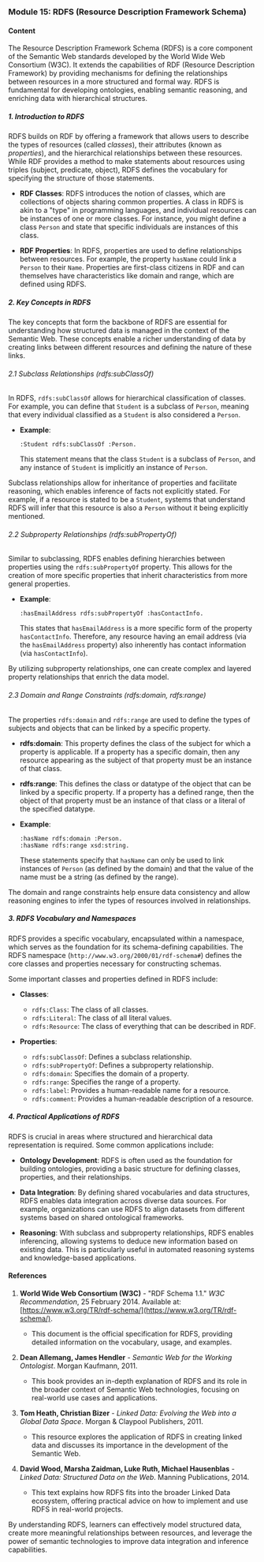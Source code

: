 ### Module 15: RDFS (Resource Description Framework Schema)

#### Content

The Resource Description Framework Schema (RDFS) is a core component of the Semantic Web standards developed by the World Wide Web Consortium (W3C). It extends the capabilities of RDF (Resource Description Framework) by providing mechanisms for defining the relationships between resources in a more structured and formal way. RDFS is fundamental for developing ontologies, enabling semantic reasoning, and enriching data with hierarchical structures.

##### 1. Introduction to RDFS

RDFS builds on RDF by offering a framework that allows users to describe the types of resources (called *classes*), their attributes (known as *properties*), and the hierarchical relationships between these resources. While RDF provides a method to make statements about resources using triples (subject, predicate, object), RDFS defines the vocabulary for specifying the structure of those statements.

- **RDF Classes**: RDFS introduces the notion of classes, which are collections of objects sharing common properties. A class in RDFS is akin to a "type" in programming languages, and individual resources can be instances of one or more classes. For instance, you might define a class `Person` and state that specific individuals are instances of this class.
  
- **RDF Properties**: In RDFS, properties are used to define relationships between resources. For example, the property `hasName` could link a `Person` to their `Name`. Properties are first-class citizens in RDF and can themselves have characteristics like domain and range, which are defined using RDFS.

##### 2. Key Concepts in RDFS

The key concepts that form the backbone of RDFS are essential for understanding how structured data is managed in the context of the Semantic Web. These concepts enable a richer understanding of data by creating links between different resources and defining the nature of these links.

###### 2.1 Subclass Relationships (rdfs:subClassOf)

In RDFS, `rdfs:subClassOf` allows for hierarchical classification of classes. For example, you can define that `Student` is a subclass of `Person`, meaning that every individual classified as a `Student` is also considered a `Person`.

- **Example**:
  ```turtle
  :Student rdfs:subClassOf :Person.
  ```
  This statement means that the class `Student` is a subclass of `Person`, and any instance of `Student` is implicitly an instance of `Person`.

Subclass relationships allow for inheritance of properties and facilitate reasoning, which enables inference of facts not explicitly stated. For example, if a resource is stated to be a `Student`, systems that understand RDFS will infer that this resource is also a `Person` without it being explicitly mentioned.

###### 2.2 Subproperty Relationships (rdfs:subPropertyOf)

Similar to subclassing, RDFS enables defining hierarchies between properties using the `rdfs:subPropertyOf` property. This allows for the creation of more specific properties that inherit characteristics from more general properties.

- **Example**:
  ```turtle
  :hasEmailAddress rdfs:subPropertyOf :hasContactInfo.
  ```
  This states that `hasEmailAddress` is a more specific form of the property `hasContactInfo`. Therefore, any resource having an email address (via the `hasEmailAddress` property) also inherently has contact information (via `hasContactInfo`).

By utilizing subproperty relationships, one can create complex and layered property relationships that enrich the data model.

###### 2.3 Domain and Range Constraints (rdfs:domain, rdfs:range)

The properties `rdfs:domain` and `rdfs:range` are used to define the types of subjects and objects that can be linked by a specific property. 

- **rdfs:domain**: This property defines the class of the subject for which a property is applicable. If a property has a specific domain, then any resource appearing as the subject of that property must be an instance of that class.
  
- **rdfs:range**: This defines the class or datatype of the object that can be linked by a specific property. If a property has a defined range, then the object of that property must be an instance of that class or a literal of the specified datatype.

- **Example**:
  ```turtle
  :hasName rdfs:domain :Person.
  :hasName rdfs:range xsd:string.
  ```
  These statements specify that `hasName` can only be used to link instances of `Person` (as defined by the domain) and that the value of the name must be a string (as defined by the range).

The domain and range constraints help ensure data consistency and allow reasoning engines to infer the types of resources involved in relationships.

##### 3. RDFS Vocabulary and Namespaces

RDFS provides a specific vocabulary, encapsulated within a namespace, which serves as the foundation for its schema-defining capabilities. The RDFS namespace (`http://www.w3.org/2000/01/rdf-schema#`) defines the core classes and properties necessary for constructing schemas.

Some important classes and properties defined in RDFS include:

- **Classes**:
  - `rdfs:Class`: The class of all classes.
  - `rdfs:Literal`: The class of all literal values.
  - `rdfs:Resource`: The class of everything that can be described in RDF.

- **Properties**:
  - `rdfs:subClassOf`: Defines a subclass relationship.
  - `rdfs:subPropertyOf`: Defines a subproperty relationship.
  - `rdfs:domain`: Specifies the domain of a property.
  - `rdfs:range`: Specifies the range of a property.
  - `rdfs:label`: Provides a human-readable name for a resource.
  - `rdfs:comment`: Provides a human-readable description of a resource.

##### 4. Practical Applications of RDFS

RDFS is crucial in areas where structured and hierarchical data representation is required. Some common applications include:

- **Ontology Development**: RDFS is often used as the foundation for building ontologies, providing a basic structure for defining classes, properties, and their relationships.
  
- **Data Integration**: By defining shared vocabularies and data structures, RDFS enables data integration across diverse data sources. For example, organizations can use RDFS to align datasets from different systems based on shared ontological frameworks.

- **Reasoning**: With subclass and subproperty relationships, RDFS enables inferencing, allowing systems to deduce new information based on existing data. This is particularly useful in automated reasoning systems and knowledge-based applications.

#### References

1. **World Wide Web Consortium (W3C)** - "RDF Schema 1.1." *W3C Recommendation*, 25 February 2014. Available at: [https://www.w3.org/TR/rdf-schema/](https://www.w3.org/TR/rdf-schema/).
   - This document is the official specification for RDFS, providing detailed information on the vocabulary, usage, and examples.

2. **Dean Allemang, James Hendler** - *Semantic Web for the Working Ontologist*. Morgan Kaufmann, 2011.
   - This book provides an in-depth explanation of RDFS and its role in the broader context of Semantic Web technologies, focusing on real-world use cases and applications.

3. **Tom Heath, Christian Bizer** - *Linked Data: Evolving the Web into a Global Data Space*. Morgan & Claypool Publishers, 2011.
   - This resource explores the application of RDFS in creating linked data and discusses its importance in the development of the Semantic Web.

4. **David Wood, Marsha Zaidman, Luke Ruth, Michael Hausenblas** - *Linked Data: Structured Data on the Web*. Manning Publications, 2014.
   - This text explains how RDFS fits into the broader Linked Data ecosystem, offering practical advice on how to implement and use RDFS in real-world projects.

By understanding RDFS, learners can effectively model structured data, create more meaningful relationships between resources, and leverage the power of semantic technologies to improve data integration and inference capabilities.